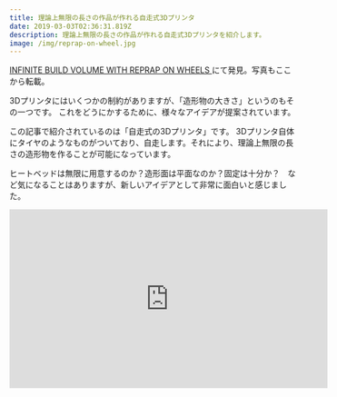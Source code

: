 ```yaml
---
title: 理論上無限の長さの作品が作れる自走式3Dプリンタ
date: 2019-03-03T02:36:31.819Z
description: 理論上無限の長さの作品が作れる自走式3Dプリンタを紹介します。
image: /img/reprap-on-wheel.jpg
---
```

[INFINITE BUILD VOLUME WITH REPRAP ON WHEELS
](https://hackaday.com/2019/02/24/infinite-build-volume-with-reprap-on-wheels/)にて発見。写真もここから転載。

3Dプリンタにはいくつかの制約がありますが、「造形物の大きさ」というのもその一つです。
これをどうにかするために、様々なアイデアが提案されています。

この記事で紹介されているのは「自走式の3Dプリンタ」です。
3Dプリンタ自体にタイヤのようなものがついており、自走します。それにより、理論上無限の長さの造形物を作ることが可能になっています。

ヒートベッドは無限に用意するのか？造形面は平面なのか？固定は十分か？　など気になることはありますが、新しいアイデアとして非常に面白いと感じました。

<iframe width="560" height="315" src="https://www.youtube.com/embed/ph4_6OL1mk4" frameborder="0" allow="accelerometer; autoplay; encrypted-media; gyroscope; picture-in-picture" allowfullscreen></iframe>

